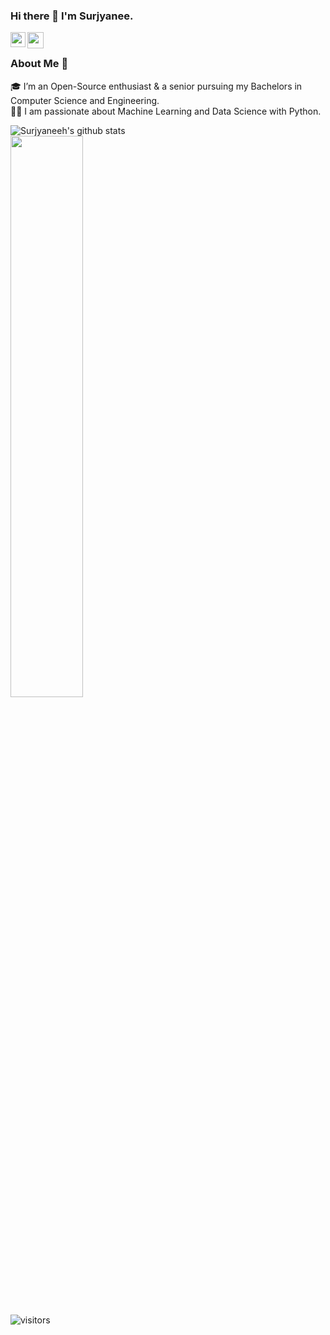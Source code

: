 ### Hi there 👋 I'm Surjyanee.

<a href="https://www.linkedin.com/in/surjyanee-halder-bb4b661a6/">
  <img align="left" width="24px" src="https://cdn.jsdelivr.net/npm/simple-icons@v3/icons/linkedin.svg"  />
</a>

<a href="mailto:surjyaneeh@gmail.com">
  <img align="left" width="26px" src="https://cdn.jsdelivr.net/npm/simple-icons@v3/icons/gmail.svg" />
</a>

<br />

### About Me 🚀
🎓 I’m an Open-Source enthusiast & a senior pursuing my Bachelors in Computer Science and Engineering. </br>
👨‍💻  I am passionate about Machine Learning and Data Science with Python.


![Surjyaneeh's github stats](https://github-readme-stats.vercel.app/api?username=surjyaneeh&show_icons=true&hide_border=true)
<br />
<img width="48%" src="https://github-readme-streak-stats.herokuapp.com/?user=surjyaneeh&theme=tokyonight" />
</p>

![visitors](https://visitor-badge.laobi.icu/badge?page_id=surjyaneeh.surjyaneeh)


<!--
**surjyaneeh/surjyaneeh** is a ✨ _special_ ✨ repository because its `README.md` (this file) appears on your GitHub profile.

Here are some ideas to get you started:

- 🔭 I’m currently working on ...
- 🌱 I’m currently learning ...
- 👯 I’m looking to collaborate on ...
- 🤔 I’m looking for help with ...
- 💬 Ask me about ...
- 📫 How to reach me: ...
- 😄 Pronouns: ...
- ⚡ Fun fact: ...
-->
